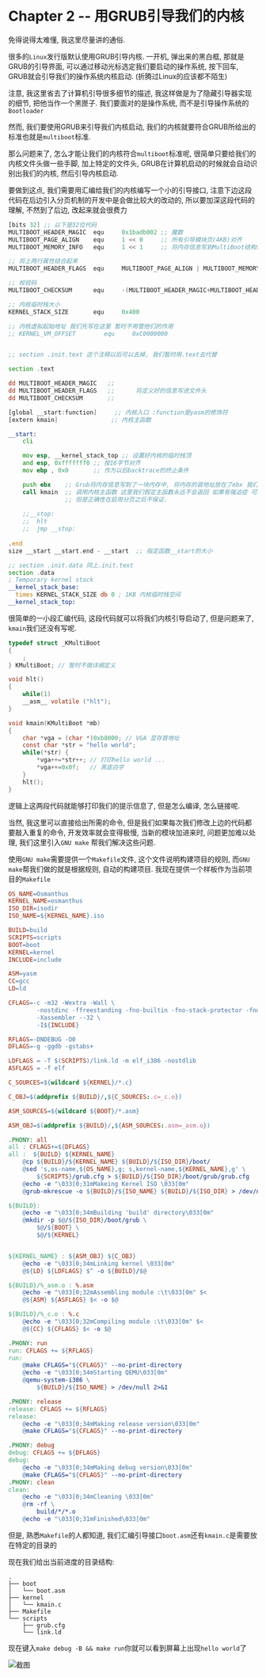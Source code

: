 # Chapter 2 -- 用GRUB引导我们的内核

免得说得太难懂, 我这里尽量讲的通俗.

很多的`Linux`发行版默认使用GRUB引导内核. 一开机, 弹出来的黑白框, 那就是GRUB的引导界面, 可以通过移动光标选定我们要启动的操作系统, 按下回车, GRUB就会引导我们的操作系统内核启动. (折腾过Linux的应该都不陌生)

注意, 我这里省去了计算机引导很多细节的描述, 我这样做是为了隐藏引导器实现的细节, 把他当作一个黑匣子. 我们要面对的是操作系统, 而不是引导操作系统的`Bootloader`

然而, 我们要使用GRUB来引导我们内核启动, 我们的内核就要符合GRUB所给出的标准也就是`multiboot`标准.

那么问题来了, 怎么才能让我们的内核符合`multiboot`标准呢, 很简单只要给我们的内核文件头做一些手脚, 加上特定的文件头, GRUB在计算机启动的时候就会自动识别出我们的内核, 然后引导内核启动.

要做到这点, 我们需要用汇编给我们的内核编写一个小的引导接口, 注意下边这段代码在后边引入分页机制的开发中是会做比较大的改动的, 所以要加深这段代码的理解, 不然到了后边, 改起来就会很费力

```asm
[bits 32] ;; 以下是32位代码
MULTIBOOT_HEADER_MAGIC  equ     0x1badb002 ;; 魔数
MULTIBOOT_PAGE_ALIGN    equ     1 << 0     ;; 所有引导模块页(4KB)对齐
MULTIBOOT_MEMORY_INFO   equ     1 << 1     ;; 将内存信息写到MultiBoot结构体中

;; 将上两行属性结合起来
MULTIBOOT_HEADER_FLAGS  equ     MULTIBOOT_PAGE_ALIGN | MULTIBOOT_MEMORY_INFO

;; 校验码
MULTIBOOT_CHECKSUM      equ     -(MULTIBOOT_HEADER_MAGIC+MULTIBOOT_HEADER_FLAGS)

;; 内核临时栈大小
KERNEL_STACK_SIZE       equ     0x400

;; 内核虚拟起始地址 我们先写在这里 暂时不用管他们的作用
;; KERNEL_VM_OFFSET        equ     0xC0000000


;; section .init.text 这个注释以后可以去掉, 我们暂时用.text去代替

section .text

dd MULTIBOOT_HEADER_MAGIC   ;;
dd MULTIBOOT_HEADER_FLAGS   ;;		将定义好的信息写进文件头
dd MULTIBOOT_CHECKSUM       ;;

[global __start:function] 	  ;; 内核入口 :function是yasm的修饰符
[extern kmain]				 ;; 内核主函数

__start:
    cli

    mov esp, __kernel_stack_top ;; 设置好内核的临时栈顶
    and esp, 0xfffffff0 ;; 按16字节对齐
    mov ebp , 0x0       ;; 作为以后backtrace的终止条件

    push ebx    ;; Grub将内存信息写到了一块内存中, 将内存的首地址放在了ebx 我们作为参数传给内核主函数
    call kmain  ;; 调用内核主函数 这里我们假定主函数永远不会返回 如果有强迫症 可以将下边注释去掉
                ;; 但是正确性在启用分页之后不保证.
    
    ;;__stop:
    ;;  hlt
    ;;  jmp __stop:
    
.end
size __start __start.end - __start  ;; 指定函数__start的大小

;; section .init.data 同上.init.text
section .data
; Temporary kernel stack
__kernel_stack_base:
  times KERNEL_STACK_SIZE db 0 ; 1KB 内核临时栈空间
__kernel_stack_top:
```

很简单的一小段汇编代码, 这段代码就可以将我们内核引导启动了, 但是问题来了, `kmain`我们还没有写呢.

```c
typedef struct _KMultiBoot
{
    ;
} KMultiBoot; // 暂时不做详细定义

void hlt()
{
    while(1)
	__asm__ volatile ("hlt");
}

void kmain(KMultiBoot *mb)
{
    char *vga = (char *)0xb8000; // VGA 显存首地址
    const char *str = "hello world";
    while(*str) {
        *vga++=*str++; // 打印hello world ...
        *vga++=0x0f;   // 黑底白字
    }
    hlt();
}
```

逻辑上这两段代码就能够打印我们的提示信息了, 但是怎么编译, 怎么链接呢.

当然, 我这里可以直接给出所需的命令, 但是我们如果每次我们修改上边的代码都要敲入重复的命令, 开发效率就会变得极慢, 当新的模块加进来时, 问题更加难以处理, 我们这里引入`GNU make` 帮我们解决这些问题.

使用`GNU make`需要提供一个`Makefile`文件, 这个文件说明构建项目的规则, 而`GNU make`帮我们做的就是根据规则, 自动的构建项目. 我现在提供一个样板作为当前项目的`Makefile`

```makefile
OS_NAME=Osmanthus
KERNEL_NAME=osmanthus
ISO_DIR=isodir
ISO_NAME=${KERNEL_NAME}.iso

BUILD=build
SCRIPTS=scripts
BOOT=boot
KERNEL=kernel
INCLUDE=include

ASM=yasm
CC=gcc
LD=ld

CFLAGS=-c -m32 -Wextra -Wall \
		-nostdinc -ffreestanding -fno-builtin -fno-stack-protector -fno-pie \
		-Xassembler --32 \
		-I${INCLUDE}

RFLAGS=-DNDEBUG -O0
DFLAGS=-g -ggdb -gstabs+

LDFLAGS = -T $(SCRIPTS)/link.ld -m elf_i386 -nostdlib
ASFLAGS = -f elf

C_SOURCES=${wildcard ${KERNEL}/*.c}

C_OBJ=$(addprefix ${BUILD}/,${C_SOURCES:.c=_c.o})

ASM_SOURCES=${wildcard ${BOOT}/*.asm}

ASM_OBJ=$(addprefix ${BUILD}/,${ASM_SOURCES:.asm=_asm.o})

.PHONY: all
all : CFLAGS+=${DFLAGS}
all :  ${BUILD} ${KERNEL_NAME}
	@cp ${BUILD}/${KERNEL_NAME} ${BUILD}/${ISO_DIR}/boot/
	@sed 's,os-name,${OS_NAME},g; s,kernel-name,${KERNEL_NAME},g' \
		${SCRIPTS}/grub.cfg > ${BUILD}/${ISO_DIR}/boot/grub/grub.cfg
	@echo -e "\033[0;31mMakeing Kernel ISO \033[0m"
	@grub-mkrescue -o ${BUILD}/${ISO_NAME} ${BUILD}/${ISO_DIR} > /dev/null 2>&1

${BUILD}:
	@echo -e "\033[0;34mBuilding 'build' directory\033[0m"
	@mkdir -p $@/${ISO_DIR}/boot/grub \
		$@/${BOOT} \
		$@/${KERNEL}


${KERNEL_NAME} : ${ASM_OBJ} ${C_OBJ}
	@echo -e "\033[0;34mLinking kernel \033[0m"
	@${LD} ${LDFLAGS} $^ -o ${BUILD}/$@

${BUILD}/%_asm.o : %.asm
	@echo -e "\033[0;32mAssembling module :\t\033[0m" $<
	@${ASM} ${ASFLAGS} $< -o $@

${BUILD}/%_c.o : %.c
	@echo -e "\033[0;32mCompiling module :\t\033[0m" $<
	@${CC} ${CFLAGS} $< -o $@

.PHONY: run
run: CFLAGS += ${RFLAGS}
run:
	@make CFLAGS="${CFLAGS}" --no-print-directory
	@echo -e "\033[0;34mStarting QEMU\033[0m"
	@qemu-system-i386 \
		${BUILD}/${ISO_NAME} > /dev/null 2>&1

.PHONY: release
release: CFLAGS += ${RFLAGS}
release:
	@echo -e "\033[0;34mMaking release version\033[0m"
	@make CFLAGS="${CFLAGS}" --no-print-directory

.PHONY: debug
debug: CFLAGS += ${DFLAGS}
debug:
	@echo -e "\033[0;34mMaking debug version\033[0m"
	@make CFLAGS="${CFLAGS}" --no-print-directory
.PHONY: clean
clean:
	@echo -e "\033[0;34mCleaning \033[0m"
	@rm -rf \
		build/*/*.o
	@echo -e "\033[0;31mFinished\033[0m"
```

但是, 熟悉`Makefile`的人都知道, 我们汇编引导接口`boot.asm`还有`kmain.c`是需要放在特定的目录的

现在我们给出当前进度的目录结构:

``` text
.
├── boot
│   └── boot.asm
├── kernel
│   └── kmain.c
├── Makefile
└── scripts
    ├── grub.cfg
    └── link.ld
```

现在键入`make debug -B && make run`你就可以看到屏幕上出现`hello world`了

![截图](https://github.com/iosmanthus/Osmanthus-tutorial/blob/master/etc/Screenshot%20from%202018-04-18%2009-27-34.png)